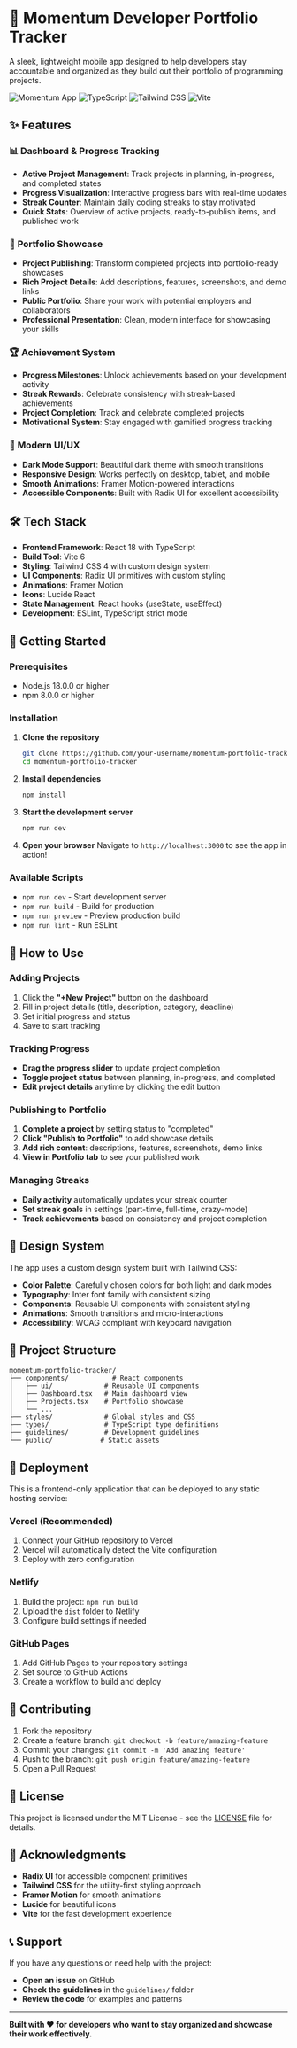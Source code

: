 # 🚀 Momentum Developer Portfolio Tracker

A sleek, lightweight mobile app designed to help developers stay accountable and organized as they build out their portfolio of programming projects.

![Momentum App](https://img.shields.io/badge/React-18.3.1-blue?style=flat-square&logo=react)
![TypeScript](https://img.shields.io/badge/TypeScript-5.6.3-blue?style=flat-square&logo=typescript)
![Tailwind CSS](https://img.shields.io/badge/Tailwind_CSS-4.0.0-38B2AC?style=flat-square&logo=tailwind-css)
![Vite](https://img.shields.io/badge/Vite-6.0.1-646CFF?style=flat-square&logo=vite)

## ✨ Features

### 📊 **Dashboard & Progress Tracking**
- **Active Project Management**: Track projects in planning, in-progress, and completed states
- **Progress Visualization**: Interactive progress bars with real-time updates
- **Streak Counter**: Maintain daily coding streaks to stay motivated
- **Quick Stats**: Overview of active projects, ready-to-publish items, and published work

### 🎯 **Portfolio Showcase**
- **Project Publishing**: Transform completed projects into portfolio-ready showcases
- **Rich Project Details**: Add descriptions, features, screenshots, and demo links
- **Public Portfolio**: Share your work with potential employers and collaborators
- **Professional Presentation**: Clean, modern interface for showcasing your skills

### 🏆 **Achievement System**
- **Progress Milestones**: Unlock achievements based on your development activity
- **Streak Rewards**: Celebrate consistency with streak-based achievements
- **Project Completion**: Track and celebrate completed projects
- **Motivational System**: Stay engaged with gamified progress tracking

### 🎨 **Modern UI/UX**
- **Dark Mode Support**: Beautiful dark theme with smooth transitions
- **Responsive Design**: Works perfectly on desktop, tablet, and mobile
- **Smooth Animations**: Framer Motion-powered interactions
- **Accessible Components**: Built with Radix UI for excellent accessibility

## 🛠️ Tech Stack

- **Frontend Framework**: React 18 with TypeScript
- **Build Tool**: Vite 6
- **Styling**: Tailwind CSS 4 with custom design system
- **UI Components**: Radix UI primitives with custom styling
- **Animations**: Framer Motion
- **Icons**: Lucide React
- **State Management**: React hooks (useState, useEffect)
- **Development**: ESLint, TypeScript strict mode

## 🚀 Getting Started

### Prerequisites
- Node.js 18.0.0 or higher
- npm 8.0.0 or higher

### Installation

1. **Clone the repository**
   ```bash
   git clone https://github.com/your-username/momentum-portfolio-tracker.git
   cd momentum-portfolio-tracker
   ```

2. **Install dependencies**
   ```bash
   npm install
   ```

3. **Start the development server**
   ```bash
   npm run dev
   ```

4. **Open your browser**
   Navigate to `http://localhost:3000` to see the app in action!

### Available Scripts

- `npm run dev` - Start development server
- `npm run build` - Build for production
- `npm run preview` - Preview production build
- `npm run lint` - Run ESLint

## 📱 How to Use

### Adding Projects
1. Click the **"+New Project"** button on the dashboard
2. Fill in project details (title, description, category, deadline)
3. Set initial progress and status
4. Save to start tracking

### Tracking Progress
- **Drag the progress slider** to update project completion
- **Toggle project status** between planning, in-progress, and completed
- **Edit project details** anytime by clicking the edit button

### Publishing to Portfolio
1. **Complete a project** by setting status to "completed"
2. **Click "Publish to Portfolio"** to add showcase details
3. **Add rich content**: descriptions, features, screenshots, demo links
4. **View in Portfolio tab** to see your published work

### Managing Streaks
- **Daily activity** automatically updates your streak counter
- **Set streak goals** in settings (part-time, full-time, crazy-mode)
- **Track achievements** based on consistency and project completion

## 🎨 Design System

The app uses a custom design system built with Tailwind CSS:

- **Color Palette**: Carefully chosen colors for both light and dark modes
- **Typography**: Inter font family with consistent sizing
- **Components**: Reusable UI components with consistent styling
- **Animations**: Smooth transitions and micro-interactions
- **Accessibility**: WCAG compliant with keyboard navigation

## 📁 Project Structure

```
momentum-portfolio-tracker/
├── components/           # React components
│   ├── ui/             # Reusable UI components
│   ├── Dashboard.tsx   # Main dashboard view
│   ├── Projects.tsx    # Portfolio showcase
│   └── ...
├── styles/             # Global styles and CSS
├── types/              # TypeScript type definitions
├── guidelines/         # Development guidelines
└── public/            # Static assets
```

## 🚀 Deployment

This is a frontend-only application that can be deployed to any static hosting service:

### Vercel (Recommended)
1. Connect your GitHub repository to Vercel
2. Vercel will automatically detect the Vite configuration
3. Deploy with zero configuration

### Netlify
1. Build the project: `npm run build`
2. Upload the `dist` folder to Netlify
3. Configure build settings if needed

### GitHub Pages
1. Add GitHub Pages to your repository settings
2. Set source to GitHub Actions
3. Create a workflow to build and deploy

## 🤝 Contributing

1. Fork the repository
2. Create a feature branch: `git checkout -b feature/amazing-feature`
3. Commit your changes: `git commit -m 'Add amazing feature'`
4. Push to the branch: `git push origin feature/amazing-feature`
5. Open a Pull Request

## 📄 License

This project is licensed under the MIT License - see the [LICENSE](LICENSE) file for details.

## 🙏 Acknowledgments

- **Radix UI** for accessible component primitives
- **Tailwind CSS** for the utility-first styling approach
- **Framer Motion** for smooth animations
- **Lucide** for beautiful icons
- **Vite** for the fast development experience

## 📞 Support

If you have any questions or need help with the project:

- **Open an issue** on GitHub
- **Check the guidelines** in the `guidelines/` folder
- **Review the code** for examples and patterns

---

**Built with ❤️ for developers who want to stay organized and showcase their work effectively.** 